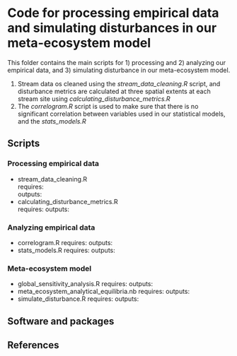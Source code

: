 # Code for processing empirical data and simulating disturbances in our meta-ecosystem model  
This folder contains the main scripts for 1) processing and 2) analyzing our empirical data, and 3) simulating disturbance in our meta-ecosystem model.

1. Stream data os cleaned using the *stream_data_cleaning.R* script, and disturbance metrics are calculated at three spatial extents at each stream site using *calculating_disturbance_metrics.R*
2. The *correlogram.R* script is used to make sure that there is no significant correlation between variables used in our statistical models, and the *stats_models.R*

## Scripts  
### Processing empirical data  
* stream_data_cleaning.R  
    requires:  
    outputs:  
* calculating_disturbance_metrics.R  
    requires:
    outputs:  

### Analyzing empirical data  
* correlogram.R
    requires:
    outputs: 
* stats_models.R
    requires:
    outputs: 

### Meta-ecosystem model  
* global_sensitivity_analysis.R
    requires:
    outputs: 
* meta_ecosystem_analytical_equilibria.nb
    requires:
    outputs: 
* simulate_disturbance.R
    requires:
    outputs: 

## Software and packages

## References  
